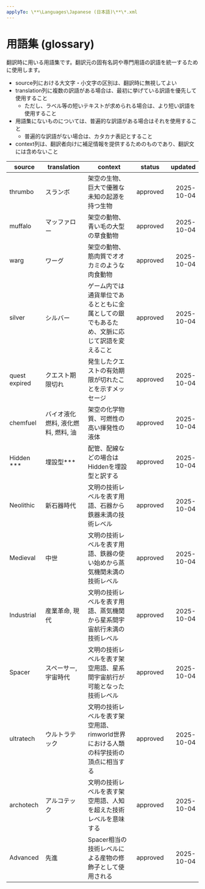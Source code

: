 ```yaml
---
applyTo: \**\Languages\Japanese (日本語)\**\*.xml
---
```


# 用語集 (glossary)

翻訳時に用いる用語集です。翻訳元の固有名詞や専門用語の訳語を統一するために使用します。

* source列における大文字・小文字の区別は、翻訳時に無視してよい
* translation列に複数の訳語がある場合は、最初に挙げている訳語を優先して使用すること
  * ただし、ラベル等の短いテキストが求められる場合は、より短い訳語を使用すること
* 用語集にないものについては、普遍的な訳語がある場合はそれを使用すること
  * 普遍的な訳語がない場合は、カタカナ表記とすること
* context列は、翻訳者向けに補足情報を提供するためのものであり、翻訳文には含めないこと


| source | translation | context | status | updated |
|---|---|---|---|---:|
| thrumbo | スランボ | 架空の生物、巨大で優雅な未知の起源を持つ生物 | approved | 2025-10-04 |
| muffalo | マッファロー | 架空の動物、青い毛の大型の草食動物 | approved | 2025-10-04 |
| warg | ワーグ | 架空の動物、筋肉質でオオカミのような肉食動物 | approved | 2025-10-04 |
| silver | シルバー | ゲーム内では通貨単位であるとともに金属としての銀でもあるため、文脈に応じて訳語を変えること | approved | 2025-10-04 |
| quest expired | クエスト期限切れ | 発生したクエストの有効期限が切れたことを示すメッセージ | approved | 2025-10-04 |
| chemfuel | バイオ液化燃料, 液化燃料, 燃料, 油 | 架空の化学物質、可燃性の高い揮発性の液体 | approved | 2025-10-04 |
| Hidden *** | 埋設型*** | 配管、配線などの場合はHiddenを埋設型と訳する | approved | 2025-10-04 |
| Neolithic | 新石器時代 | 文明の技術レベルを表す用語、石器から鉄器未満の技術レベル | approved | 2025-10-04 |
| Medieval | 中世 | 文明の技術レベルを表す用語、鉄器の使い始めから蒸気機関未満の技術レベル | approved | 2025-10-04 |
| Industrial | 産業革命, 現代 | 文明の技術レベルを表す用語、蒸気機関から星系間宇宙航行未満の技術レベル | approved | 2025-10-04 |
| Spacer | スペーサー, 宇宙時代 | 文明の技術レベルを表す架空用語、星系間宇宙航行が可能となった技術レベル | approved | 2025-10-04 |
| ultratech | ウルトラテック | 文明の技術レベルを表す架空用語、rimworld世界における人類の科学技術の頂点に相当する | approved | 2025-10-04 |
| archotech | アルコテック | 文明の技術レベルを表す架空用語、人知を超えた技術レベルを意味する | approved | 2025-10-04 |
| Advanced | 先進 | Spacer相当の技術レベルによる産物の修飾子として使用される | approved | 2025-10-04 |
